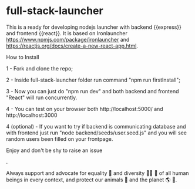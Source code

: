 # full-stack-launcher

This is a ready for developing nodejs launcher with backend {{express}} and frontend {{react}}.
It is based on Ironlauncher https://www.npmjs.com/package/ironlauncher and https://reactjs.org/docs/create-a-new-react-app.html.

How to Install

1 - Fork and clone the repo;

2 - Inside full-stack-launcher folder run command "npm run firstInstall";

3 - Now you can just do "npm run dev" and both backend and frontend "React" will run concurrently.

4 - You can test on your browser both http://localhost:5000/ and http://localhost:3000

4 (optional) - If you want to try if backend is communicating database and with frontend just run "node backend/seeds/user.seed.js" and you will see random users been filled on your frontpage.

Enjoy and don't be shy to raise an issue

<Happy coding>.

Always support and advocate for equality :two_men_holding_hands: and diversity :man_with_turban: :older_woman: of all human beings in every context, and protect our animals :honeybee: and the planet :earth_americas: :herb:.

